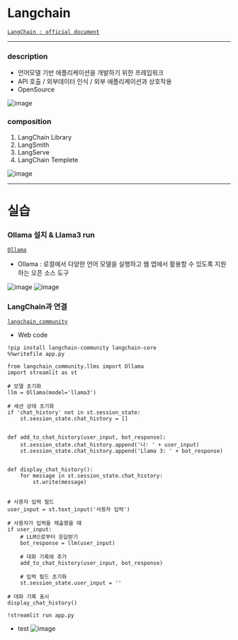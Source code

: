 # Langchain

[`LangChain : official document`](https://python.langchain.com/v0.2/docs/introduction/)  

---

### description
- 언어모델 기반 애플리케이션을 개발하기 위한 프레임워크
- API 호출 / 외부데이터 인식 / 외부 애플리케이션과 상호작용
- OpenSource

![image](https://github.com/Choe-minsung/TIL/assets/145301343/e8dcda71-2033-4e0d-b496-05d67d45e942)

### composition
1. LangChain Library
2. LangSmith
3. LangServe
4. LangChain Templete

![image](https://github.com/Choe-minsung/TIL/assets/145301343/76b16af1-fdbb-498a-b09e-1ff53f366b13)

---
# 실습

### Ollama 설치 & Llama3 run
[`Ollama`](https://ollama.ai/)
- Ollama : 로컬에서 다양한 언어 모델을 실행하고 웹 앱에서 활용할 수 있도록 지원하는 오픈 소스 도구

![image](https://github.com/Choe-minsung/TIL/assets/145301343/b8a674e9-1424-481b-9e61-09985364ed06)
![image](https://github.com/Choe-minsung/TIL/assets/145301343/eba73397-2d14-4de1-813e-45151ba97116)

### LangChain과 연결
[`langchain_community`](https://api.python.langchain.com/en/latest/llms/langchain_community.llms.ollama.Ollama.html)

- Web code
```
!pip install langchain-community langchain-core
%%writefile app.py

from langchain_community.llms import Ollama
import streamlit as st

# 모델 초기화
llm = Ollama(model='llama3')

# 세션 상태 초기화
if 'chat_history' not in st.session_state:
    st.session_state.chat_history = []


def add_to_chat_history(user_input, bot_response):
    st.session_state.chat_history.append('나: ' + user_input)
    st.session_state.chat_history.append('Llama 3: ' + bot_response)


def display_chat_history():
    for message in st.session_state.chat_history:
        st.write(message)


# 사용자 입력 필드
user_input = st.text_input('사용자 입력')

# 사용자가 입력을 제출했을 때
if user_input:
    # LLM으로부터 응답받기
    bot_response = llm(user_input)

    # 대화 기록에 추가
    add_to_chat_history(user_input, bot_response)

    # 입력 필드 초기화
    st.session_state.user_input = ''

# 대화 기록 표시
display_chat_history()

!streamlit run app.py
```

- test
![image](https://github.com/Choe-minsung/TIL/assets/145301343/1bd667b3-3689-4869-93dc-25da99d8ffe0)
